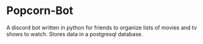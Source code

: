 # Popcorn-Bot
A discord bot written in python for friends to organize lists of movies and tv shows to watch. Stores data in a postgresql database.
